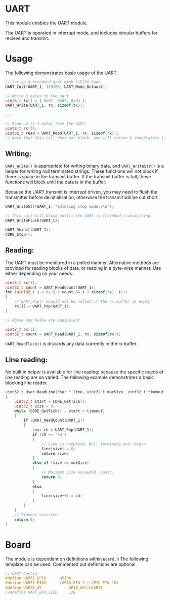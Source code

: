 # UART
This module enables the UART module.

The UART is operated in interrupt mode, and includes circular buffers for recieve and transmit.

# Usage

The following demonstrates basic usage of the UART.

```c
// Set up a standard uart with 115200 baud.
UART_Init(UART_1, 115200, UART_Mode_Default);

// Write 3 bytes to the uart
uint8_t tx[] = { 0x01, 0x02, 0x03 };
UART_Write(UART_1, tx, sizeof(tx));

...

// Read up to 3 bytes from the UART.
uint8_t rx[3];
uint32_t read = UART_Read(UART_1, rx, sizeof(rx));
// Note that this call does not block, and will return 0 immediately if the uart is empty.
```

## Writing:

`UART_Write()` is appropriate for writing binary data, and `UART_WriteStr()` is a helper for writing null terminated strings. These functions will not block if there is space in the transmit buffer. If the transmit buffer is full, these functions will block until the data is in the buffer.

Because the UART transmit is interrupt driven, you may need to flush the transmitter before deinitialisation, otherwise the transmit will be cut short.

```c
UART_WriteStr(UART_1, "Entering stop mode\r\n");

// This call will block untill the UART is finished transmitting
UART_WriteFlush(UART_1);

UART_Deinit(UART_1);
CORE_Stop();
```

## Reading:

The UART must be monitored in a polled manner. Alternative methods are provided for reading blocks of data, or reading in a byte-wise manner. Use either depending on your needs.

```c
uint8_t rx[3];
uint32_t count = UART_ReadCount(UART_1);
for (uint32_t i = 0; i < count && i < sizeof(rx); i++)
{
    // UART_Pop() should not be called if the rx buffer is empty
    rx[i] = UART_Pop(UART_1);
}

// Above and below are equivalent

uint8_t rx[3];
uint32_t count = UART_Read(UART_1, rx, sizeof(rx));
```

`UART_ReadFlush()` is discards any data currently in the rx buffer.

## Line reading:

No built in helper is available for line reading: because the specific needs of line reading are so varied. The following example demonstrates a basic blocking line reader. 

```c
uint32_t User_ReadLine(char * line, uint32_t maxSize, uint32_t timeout)
{
    uint32_t start = CORE_GetTick();
    uint32_t size = 0;
    while (CORE_GetTick() - start < timeout)
    {
        if (UART_ReadCount(UART_1))
        {
            char ch = UART_Pop(UART_1);
            if (ch == '\n')
            {
                // Line is complete. Null terminate and return.
                line[size] = 0;
                return size;
            }
            else if (size >= maxSize)
            {
                // Maximum size exceeded. panic.
                return 0;
            }
            else
            {
                line[size++] = ch;
            }
        }
    }
    // Timeout occurred
    return 0;
}
```

# Board

The module is dependant on definitions within `Board.h`
The following template can be used. Commented out definitions are optional.

```C
// UART Config
#define UART1_GPIO		GPIOA
#define UART1_PINS		(GPIO_PIN_9 | GPIO_PIN_10)
#define UART1_AF		    GPIO_AF4_USART1
//#define UART_BFR_SIZE     128
```